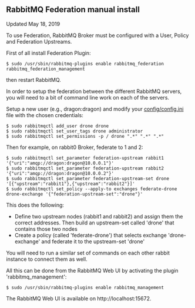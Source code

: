## RabbitMQ Federation manual install

Updated May 18, 2019

To use Federation, RabbitMQ Broker must be configured with a User, Policy and Federation Upstreams.

First of all install Federation Plugin:

    $ sudo /usr/sbin/rabbitmq-plugins enable rabbitmq_federation rabbitmq_federation_management

then restart RabbitMQ.


In order to setup the federation between the different RabbitMQ servers, you will need to a bit of command
line work on each of the servers.

Setup a new user (e.g., dragon:dragon) and modify your [config/config.ini](config/config.ini) file with the chosen credentials:

    $ sudo rabbitmqctl add_user drone drone
    $ sudo rabbitmqctl set_user_tags drone administrator
    $ sudo rabbitmqctl set_permissions -p / drone ".*" ".*" ".*"

Then for example, on rabbit0 Broker, federate to 1 and 2:

    $ sudo rabbitmqctl set_parameter federation-upstream rabbit1 '{"uri":"amqp://dragon:dragon@10.0.0.1"}'
    $ sudo rabbitmqctl set_parameter federation-upstream rabbit2 '{"uri":"amqp://dragon:dragon@10.0.0.2"}'
    $ sudo rabbitmqctl set_parameter federation-upstream-set drone '[{"upstream":"rabbit1"},{"upstream":"rabbit2"}]'
    $ sudo rabbitmqctl set_policy --apply-to exchanges federate-drone drone-exchange '{"federation-upstream-set":"drone"}'

This does the following:

* Define two upstream nodes (rabbit1 and rabbit2) and assign them the correct addresses. Then build an upstream-set
  called 'drone' that contains those two nodes
* Create a policy (called 'federate-drone') that selects exchange 'drone-exchange' and federate it to the
  upstream-set 'drone'

You will need to run a similar set of commands on each other rabbit instance to connect them as well.

All this can be done from the RabbitMQ Web UI by activating the plugin 'rabbitmq_management':

    $ sudo /usr/sbin/rabbitmq-plugins enable rabbitmq_management

The RabbitMQ Web UI is available on http://localhost:15672.
